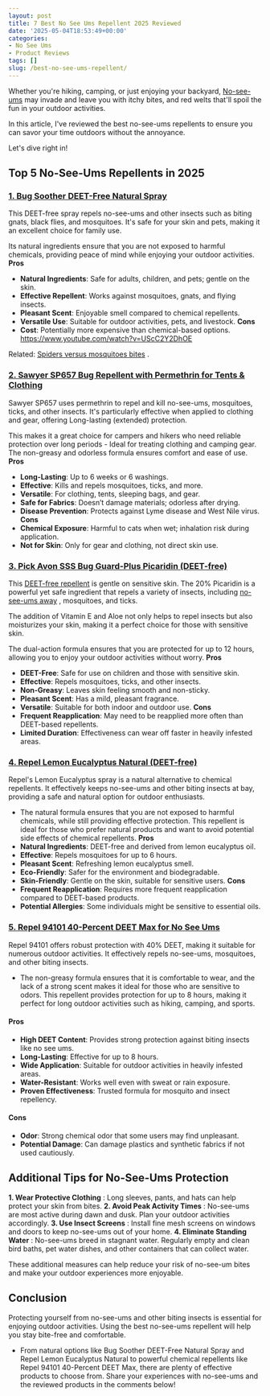 ```yaml
---
layout: post
title: 7 Best No See Ums Repellent 2025 Reviewed
date: '2025-05-04T18:53:49+00:00'
categories:
- No See Ums
- Product Reviews
tags: []
slug: /best-no-see-ums-repellent/
---
```


Whether you're hiking, camping, or just enjoying your backyard,
[No-see-ums](https://en.wikipedia.org/wiki/Ceratopogonidae)
may
invade and leave you with itchy bites, and red welts that'll spoil the fun in your outdoor activities.

In this article, I've reviewed the best no-see-ums repellents to ensure you can savor your time outdoors without the annoyance.

Let's dive right in!
## Top 5 No-See-Ums Repellents in 2025
### [1. Bug Soother DEET-Free Natural Spray](https://www.amazon.com/dp/B072Z2CW3L?&linkCode=ll1&tag=p-policy-20&linkId=acba6c2788e48e4707cc28952ebb3536&language=en_US&ref_=as_li_ss_tl)
This DEET-free spray repels no-see-ums and other insects such as biting gnats, black flies, and mosquitoes. It's safe for your skin and pets, making it an excellent choice for family use.

Its natural ingredients ensure that you are not exposed to harmful chemicals, providing peace of mind while enjoying your outdoor activities.
**Pros**
- **Natural Ingredients**: Safe for adults, children, and pets; gentle on the skin.
- **Effective Repellent**: Works against mosquitoes, gnats, and flying insects.
- **Pleasant Scent**: Enjoyable smell compared to chemical repellents.
- **Versatile Use**: Suitable for outdoor activities, pets, and livestock.
**Cons**
- **Cost**: Potentially more expensive than chemical-based options.
https://www.youtube.com/watch?v=UScC2Y2DhOE

Related:
[Spiders versus mosquitoes bites](https://pestpolicy.com/spider-bite-vs-mosquito-bite/)
.
### [2. Sawyer SP657 Bug Repellent with Permethrin for Tents & Clothing](https://www.amazon.com/dp/B001ANQVYU?th=1&linkCode=ll1&tag=p-policy-20&linkId=43e263c2ba5eea075dd08b47ea74ae4f&language=en_US&ref_=as_li_ss_tl)
Sawyer SP657 uses permethrin to repel and kill no-see-ums, mosquitoes, ticks, and other insects. It's particularly effective when applied to clothing and gear, offering Long-lasting (extended) protection.

This makes it a great choice for campers and hikers who need reliable protection over long periods - Ideal for treating clothing and camping gear. The non-greasy and odorless formula ensures comfort and ease of use.
**Pros**
- **Long-Lasting**: Up to 6 weeks or 6 washings.
- **Effective**: Kills and repels mosquitoes, ticks, and more.
- **Versatile**: For clothing, tents, sleeping bags, and gear.
- **Safe for Fabrics**: Doesn’t damage materials; odorless after drying.
- **Disease Prevention**: Protects against Lyme disease and West Nile virus.
**Cons**
- **Chemical Exposure**: Harmful to cats when wet; inhalation risk during application.
- **Not for Skin**: Only for gear and clothing, not direct skin use.
### [3. Pick Avon SSS Bug Guard-Plus Picaridin (DEET-free)](https://www.amazon.com/dp/B007WFRX6A?&linkCode=ll1&tag=p-policy-20&linkId=c1eb1ff1a6f560eba60bc161590deb6f&language=en_US&ref_=as_li_ss_tl)
This
[DEET-free repellent](https://www.ncbi.nlm.nih.gov/pmc/articles/PMC4173961/)
is gentle on sensitive skin. The 20% Picaridin is a powerful yet safe ingredient that repels a variety of insects, including
[no-see-ums away](https://pestpolicy.com/how-to-get-rid-of-no-see-ums/)
, mosquitoes, and ticks.

The addition of Vitamin E and Aloe not only helps to repel insects but also moisturizes your skin, making it a perfect choice for those with sensitive skin.

The dual-action formula ensures that you are protected for up to 12 hours, allowing you to enjoy your outdoor activities without worry.
**Pros**
- **DEET-Free**: Safe for use on children and those with sensitive skin.
- **Effective**: Repels mosquitoes, ticks, and other insects.
- **Non-Greasy**: Leaves skin feeling smooth and non-sticky.
- **Pleasant Scent**: Has a mild, pleasant fragrance.
- **Versatile**: Suitable for both indoor and outdoor use.
**Cons**
- **Frequent Reapplication**: May need to be reapplied more often than DEET-based repellents.
- **Limited Duration**: Effectiveness can wear off faster in heavily infested areas.
### [4. Repel Lemon Eucalyptus Natural (DEET-free)](https://www.amazon.com/dp/B001EUGBQC?&linkCode=ll1&tag=p-policy-20&linkId=76151f224260033f849b2e982aae12cf&language=en_US&ref_=as_li_ss_tl)
Repel's Lemon Eucalyptus spray is a natural alternative to chemical repellents. It effectively keeps no-see-ums and other biting insects at bay, providing a safe and natural option for outdoor enthusiasts.
- The natural formula ensures that you are not exposed to harmful chemicals, while still providing effective protection.
This repellent is ideal for those who prefer natural products and want to avoid potential side effects of chemical repellents.
**Pros**
- **Natural Ingredients**: DEET-free and derived from lemon eucalyptus oil.
- **Effective**: Repels mosquitoes for up to 6 hours.
- **Pleasant Scent**: Refreshing lemon eucalyptus smell.
- **Eco-Friendly**: Safer for the environment and biodegradable.
- **Skin-Friendly**: Gentle on the skin, suitable for sensitive users.
**Cons**
- **Frequent Reapplication**: Requires more frequent reapplication compared to DEET-based products.
- **Potential Allergies**: Some individuals might be sensitive to essential oils.
### [5. Repel 94101 40-Percent DEET Max for No See Ums](https://www.amazon.com/dp/B0054NFYDG?&linkCode=ll1&tag=p-policy-20&linkId=7ec30d57ee88ac5bfecca12c2a594481&language=en_US&ref_=as_li_ss_tl)
Repel 94101 offers robust protection with 40% DEET, making it suitable for numerous outdoor activities. It effectively repels no-see-ums, mosquitoes, and other biting insects.
- The non-greasy formula ensures that it is comfortable to wear, and the lack of a strong scent makes it ideal for those who are sensitive to odors.
This repellent provides protection for up to 8 hours, making it perfect for long outdoor activities such as hiking, camping, and sports.
#### Pros
- **High DEET Content**: Provides strong protection against biting insects like no see ums.
- **Long-Lasting**: Effective for up to 8 hours.
- **Wide Application**: Suitable for outdoor activities in heavily infested areas.
- **Water-Resistant**: Works well even with sweat or rain exposure.
- **Proven Effectiveness**: Trusted formula for mosquito and insect repellency.
#### Cons
- **Odor**: Strong chemical odor that some users may find unpleasant.
- **Potential Damage**: Can damage plastics and synthetic fabrics if not used cautiously.
## Additional Tips for No-See-Ums Protection
**1. Wear Protective Clothing**
: Long sleeves, pants, and hats can help protect your skin from bites.
**2. Avoid Peak Activity Times**
: No-see-ums are most active during dawn and dusk. Plan your outdoor activities accordingly.
**3. Use Insect Screens**
: Install fine mesh screens on windows and doors to keep no-see-ums out of your home.
**4. Eliminate Standing Water**
: No-see-ums breed in stagnant water. Regularly empty and clean bird baths, pet water dishes, and other containers that can collect water.

These additional measures can help reduce your risk of no-see-um bites and make your outdoor experiences more enjoyable.
## Conclusion
Protecting yourself from no-see-ums and other biting insects is essential for enjoying outdoor activities. Using the best no-see-ums repellent will help you stay bite-free and comfortable.
- From natural options like Bug Soother DEET-Free Natural Spray and Repel Lemon Eucalyptus Natural to powerful chemical repellents like Repel 94101 40-Percent DEET Max, there are plenty of effective products to choose from.
Share your experiences with no-see-ums and the reviewed products in the comments below!
